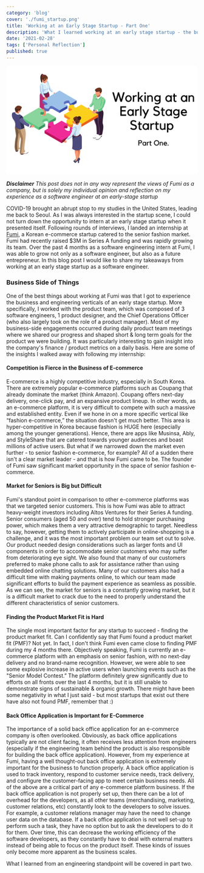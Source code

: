 ```yaml
---
category: 'blog'
cover: './fumi_startup.png'
title: 'Working at an Early Stage Startup - Part One'
description: 'What I learned working at an early stage startup - the business side'
date: '2021-02-28'
tags: ['Personal Reflection']
published: true
---
```


![Blog Post Thumbnail](./fumi_startup.png)

***Disclaimer***  *This post does not in any way represent the views of Fumi as a company, but is solely my individual opinion and reflection on my experience as a software engineer at an early-stage startup*

COVID-19 brought an abrupt stop to my studies in the United States, leading me back to Seoul. As I was always interested in the startup scene, I could not turn down the opportunity to intern at an early stage startup when it presented itself. Following rounds of interviews, I landed an internship at [Fumi](https://fumi.co.kr/main/home/home), a Korean e-commerce startup catered to the senior fashion market. Fumi had recently raised $3M in Series A funding and was rapidly growing its team. Over the past 4 months as a software engineering intern at Fumi, I was able to grow not only as a software engineer, but also as a future entrepreneur. In this blog post I would like to share my takeaways from working at an early stage startup as a software engineer.

### Business Side of Things

One of the best things about working at Fumi was that I got to experience the business and engineering verticals of an early stage startup. More specifically, I worked with the product team, which was composed of 3 software engineers, 1 product designer, and the Chief Operations Officer (who also largely took on the role of a product manager). Most of my business-side engagements occurred during daily product team meetings where we shared our progress and shaped short & long term goals for the product we were building. It was particularly interesting to gain insight into the company's finance / product metrics on a daily basis. Here are some of the insights I walked away with following my internship:

#### Competition is Fierce in the Business of E-commerce
E-commerce is a highly competitive industry, especially in South Korea. There are extremely popular e-commerce platforms such as Coupang that already dominate the market (think Amazon). Coupang offers next-day delivery, one-click pay, and an expansive product lineup. In other words, as an e-commerce platform, it is very difficult to compete with such a massive and established entity. Even if we hone in on a more specific vertical like “fashion e-commerce,” the situation doesn't get much better. This area is hyper-competitive in Korea because fashion is HUGE here (especially among the younger generations). Hence, there are apps like Musinsa, Ably, and StyleShare that are catered towards younger audiences and boast millions of active users. But what if we narrowed down the market even further - to senior fashion e-commerce, for example? All of a sudden there isn't a clear market leader - and that is how Fumi came to be. The founder of Fumi saw significant market opportunity in the space of senior fashion e-commerce.

#### Market for Seniors is Big but Difficult
Fumi's standout point in comparison to other e-commerce platforms was that we targeted senior customers. This is how Fumi was able to attract heavy-weight investors including Altos Ventures for their Series A funding. Senior consumers (aged 50 and over) tend to hold stronger purchasing power, which makes them a very attractive demographic to target. Needless to say, however, getting them to actively participate in online-shopping is a challenge, and it was the most important problem our team set out to solve. Our product needed design considerations such as larger fonts and UI components in order to accommodate senior customers who may suffer from deteriorating eye sight. We also found that many of our customers preferred to make phone calls to ask for assistance rather than using embedded online chatting solutions. Many of our customers also had a difficult time with making payments online, to which our team made significant efforts to build the payment experience as seamless as possible. As we can see, the market for seniors is a constantly growing market, but it is a difficult market to crack due to the need to properly understand the different characteristics of senior customers.

#### Finding the Product Market Fit is Hard
The single most important factor for any startup to succeed - finding the product market fit. Can I confidently say that Fumi found a product market fit (PMF)? Not yet. In fact, I don't think Fumi even came close to finding PMF during my 4 months there. Objectively speaking, Fumi is currently an e-commerce platform with an emphasis on senior fashion, with no next-day delivery and no brand-name recognition. However, we were able to see some explosive increase in active users when launching events such as the "Senior Model Contest.” The platform definitely grew significantly due to efforts on all fronts over the last 4 months, but it is still unable to demonstrate signs of sustainable & organic growth. There might have been some negativity in what I just said - but most startups that exist out there have also not found PMF, remember that :)

#### Back Office Application is Important for E-Commerce
The importance of a solid back office application for an e-commerce company is often overlooked. Obviously, as back office applications typically are not client facing, it often receives less attention from engineers (especially if the engineering team behind the product is also responsible for building the back office application). However, from my experience at Fumi, having a well thought-out back office application is extremely important for the business to function properly. A back office application is used to track inventory, respond to customer service needs, track delivery, and configure the customer-facing app to meet certain business needs. All of the above are a critical part of any e-commerce platform business. If the back office application is not properly set up, then there can be a lot of overhead for the developers, as all other teams (merchandising, marketing, customer relations, etc) constantly look to the developers to solve issues. For example, a customer relations manager may have the need to change user data on the database. If a back office application is not well set-up to perform such a task, they have no option but to ask the developers to do it for them. Over time, this can decrease the working efficiency of the software developers, as they constantly have to deal with external matters instead of being able to focus on the product itself. These kinds of issues only become more apparent as the business scales.

What I learned from an engineering standpoint will be covered in part two.